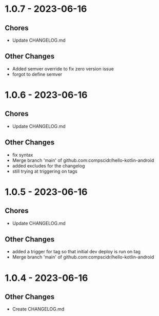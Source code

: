 # 1.0.7 - 2023-06-16

## Chores
- Update CHANGELOG.md

## Other Changes
- Added semver override to fix zero version issue
- forgot to define semver

# 1.0.6 - 2023-06-16

## Chores
- Update CHANGELOG.md

## Other Changes
- fix syntax
- Merge branch 'main' of github.com:compscidr/hello-kotlin-android
- added excludes for the changelog
- still trying at triggering on tags

# 1.0.5 - 2023-06-16

## Chores
- Update CHANGELOG.md

## Other Changes
- added a trigger for tag so that initial dev deploy is run on tag
- Merge branch 'main' of github.com:compscidr/hello-kotlin-android

# 1.0.4 - 2023-06-16

## Other Changes
- Create CHANGELOG.md